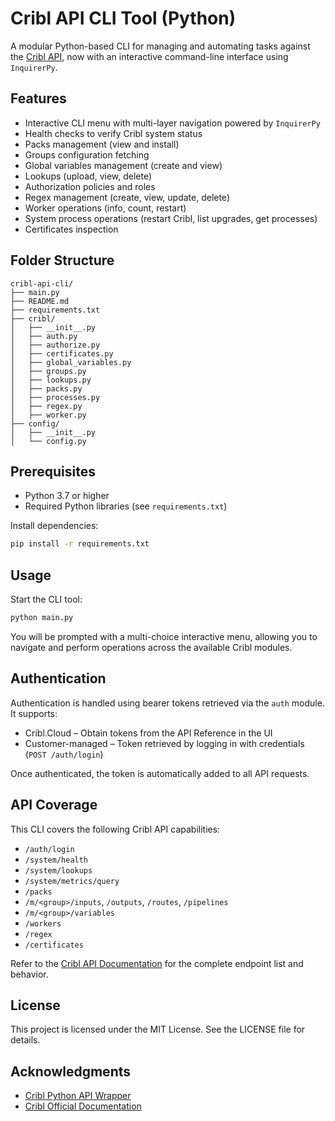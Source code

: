 # Cribl API CLI Tool (Python)

A modular Python-based CLI for managing and automating tasks against the [Cribl API](https://docs.cribl.io/api/), now with an interactive command-line interface using `InquirerPy`.

## Features

- Interactive CLI menu with multi-layer navigation powered by `InquirerPy`
- Health checks to verify Cribl system status
- Packs management (view and install)
- Groups configuration fetching
- Global variables management (create and view)
- Lookups (upload, view, delete)
- Authorization policies and roles
- Regex management (create, view, update, delete)
- Worker operations (info, count, restart)
- System process operations (restart Cribl, list upgrades, get processes)
- Certificates inspection

## Folder Structure

```
cribl-api-cli/
├── main.py
├── README.md
├── requirements.txt
├── cribl/
│   ├── __init__.py
│   ├── auth.py
│   ├── authorize.py
│   ├── certificates.py
│   ├── global_variables.py
│   ├── groups.py
│   ├── lookups.py
│   ├── packs.py
│   ├── processes.py
│   ├── regex.py
│   ├── worker.py
├── config/
│   ├── __init__.py
│   └── config.py
```

## Prerequisites

- Python 3.7 or higher
- Required Python libraries (see `requirements.txt`)

Install dependencies:

```bash
pip install -r requirements.txt
```

## Usage

Start the CLI tool:

```bash
python main.py
```

You will be prompted with a multi-choice interactive menu, allowing you to navigate and perform operations across the available Cribl modules.

## Authentication

Authentication is handled using bearer tokens retrieved via the `auth` module. It supports:

- Cribl.Cloud – Obtain tokens from the API Reference in the UI
- Customer-managed – Token retrieved by logging in with credentials (`POST /auth/login`)

Once authenticated, the token is automatically added to all API requests.

## API Coverage

This CLI covers the following Cribl API capabilities:

- `/auth/login`
- `/system/health`
- `/system/lookups`
- `/system/metrics/query`
- `/packs`
- `/m/<group>/inputs`, `/outputs`, `/routes`, `/pipelines`
- `/m/<group>/variables`
- `/workers`
- `/regex`
- `/certificates`

Refer to the [Cribl API Documentation](https://docs.cribl.io/api/) for the complete endpoint list and behavior.

## License

This project is licensed under the MIT License. See the LICENSE file for details.

## Acknowledgments

- [Cribl Python API Wrapper](https://github.com/criblio/python-api-wrapper)
- [Cribl Official Documentation](https://docs.cribl.io/)